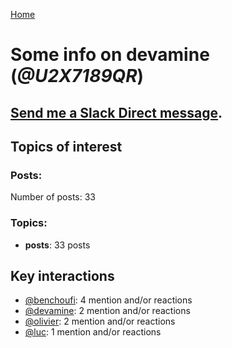 [Home](https://kelu124.github.io/echommunity/)

# Some info on __devamine__ (_@U2X7189QR_)


## [Send me a Slack Direct message](https://echopen.slack.com/messages/@devamine/).

## Topics of interest

### Posts: 

Number of posts: 33

### Topics:

* __posts__: 33 posts

## Key interactions 

* [@benchoufi](./U0B47KC3S.md): 4 mention and/or reactions
* [@devamine](./U2X7189QR.md): 2 mention and/or reactions
* [@olivier](./U04DFTZ7D.md): 2 mention and/or reactions
* [@luc](./U0AAL4W13.md): 1 mention and/or reactions
